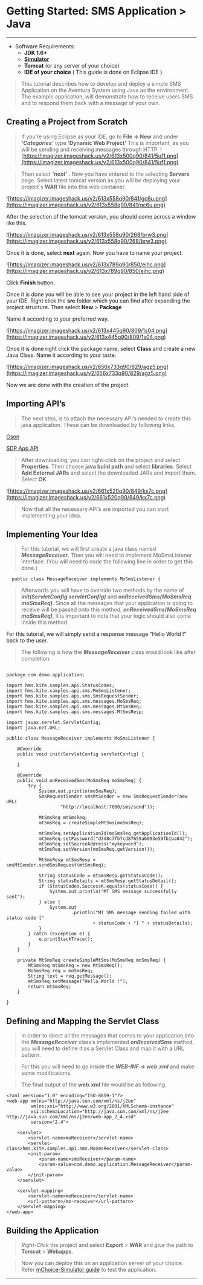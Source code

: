 # Getting Started: SMS Application > Java #

---


  * Software Requirements:
    * **JDK 1.6+**
    * **[Simulator](https://github.com/etisalat-appzone/wiki/raw/master/binaries/sdk-standalone-1.1.50-distribution.zip)**
    * **Tomcat** (or any server of your choice)
    * **IDE of your choice** ( This guide is done on Eclipse IDE )



> This tutorial describes how to develop and deploy a simple SMS Application on the Aventura System using Java as the environment. The example application, will demonstrate how to receive users SMS and to respond them back with a message of your own.



## Creating a Project from Scratch ##

> If you’re using Eclipse as your IDE, go to **File -> New** and under **_‘Categories’_** type **‘Dynamic Web Project’** This is important, as you will be sending and receiving messages through HTTP.
![https://imagizer.imageshack.us/v2/613x500q90/841/5uf1.png](https://imagizer.imageshack.us/v2/613x500q90/841/5uf1.png)



> Then select **_‘next’_** . Now you have entered to the selecting **Servers** page. Select latest tomcat version as you will be deploying your project`s **WAR** file into this web container.

![https://imagizer.imageshack.us/v2/613x558q90/841/gc6u.png](https://imagizer.imageshack.us/v2/613x558q90/841/gc6u.png)

After the selection of the tomcat version, you should come across a window like this.

![https://imagizer.imageshack.us/v2/613x558q90/268/brw3.png](https://imagizer.imageshack.us/v2/613x558q90/268/brw3.png)


Once it is done, select **next** again. Now you have to name your project.

![https://imagizer.imageshack.us/v2/613x789q90/850/eihc.png](https://imagizer.imageshack.us/v2/613x789q90/850/eihc.png)

Click **Finish** button.

Once it is done you will be able to see your project in the left hand side of your IDE. Right click the **src** folder which you can find after expanding the project structure. Then select **New** > **Package**

Name it according to your preferred way.

![https://imagizer.imageshack.us/v2/613x445q90/809/1s04.png](https://imagizer.imageshack.us/v2/613x445q90/809/1s04.png)

Once it is done right click the package name, select **Class** and create a new Java Class. Name it according to your taste.

![https://imagizer.imageshack.us/v2/656x733q90/829/agz5.png](https://imagizer.imageshack.us/v2/656x733q90/829/agz5.png)

Now we are done with the creation of the project.


## Importing API’s ##

> The next step, is to attach the necessary API’s needed to create this java application. These can be downloaded by following links.

[Gson](https://github.com/etisalat-appzone/wiki/raw/master/binaries/gson-1.7.2.jar)

[SDP App API](https://github.com/etisalat-appzone/wiki/raw/master/binaries/sdp-app-api-1.1.50.jar)


> After downloading, you can right-click on the project and select **Properties**. Then choose **java build path** and select **libraries**. Select **Add External JARs** and select the downloaded JARs and import them. Select **OK**.

![https://imagizer.imageshack.us/v2/661x520q90/849/kx7c.png](https://imagizer.imageshack.us/v2/661x520q90/849/kx7c.png)

> Now that all the necessary API’s are imported you can start implementing your idea.

## Implementing Your Idea ##

> For this tutorial, we will first create a java class named **_MessageReceiver_**. Then you will need to implement MoSmsListener interface. (You will need to code the following line in order to get this done.)
```
  public class MessageReceiver implements MoSmsListener {
```

> Afterwards you will have to override two methods by the name of **_init(ServletConfig servletConfig)_** and **_onReceivedSms(MoSmsReq moSmsReq)_**. Since all the messages that your application is going to receive will be passed onto this method, **_onReceivedSms(MoSmsReq moSmsReq)_**, it is important to note that your logic should also come inside this method.

For this tutorial, we will simply send a response message “Hello World !” back to the user.

> The following is how the **_MessageReceiver_** class would look like after completion.

```

package com.demo.application;

import hms.kite.samples.api.StatusCodes;
import hms.kite.samples.api.sms.MoSmsListener;
import hms.kite.samples.api.sms.SmsRequestSender;
import hms.kite.samples.api.sms.messages.MoSmsReq;
import hms.kite.samples.api.sms.messages.MtSmsReq;
import hms.kite.samples.api.sms.messages.MtSmsResp;

import javax.servlet.ServletConfig;
import java.net.URL;

public class MessageReceiver implements MoSmsListener {

	@Override
	public void init(ServletConfig servletConfig) {

	}

	@Override
	public void onReceivedSms(MoSmsReq moSmsReq) {
		try {
			System.out.println(moSmsReq);
			SmsRequestSender smsMtSender = new SmsRequestSender(new URL(
					"http://localhost:7000/sms/send"));

			MtSmsReq mtSmsReq;
			mtSmsReq = createSimpleMtSms(moSmsReq);

			mtSmsReq.setApplicationId(moSmsReq.getApplicationId());
			mtSmsReq.setPassword("d3d8c7fb7cd87659a6003e50fb1ba042");
			mtSmsReq.setSourceAddress("mykeyword");
			mtSmsReq.setVersion(moSmsReq.getVersion());

			MtSmsResp mtSmsResp = smsMtSender.sendSmsRequest(mtSmsReq);

			String statusCode = mtSmsResp.getStatusCode();
			String statusDetails = mtSmsResp.getStatusDetail();
			if (StatusCodes.SuccessK.equals(statusCode)) {
				System.out.println("MT SMS message successfully sent");
			} else {
				System.out
						.println("MT SMS message sending failed with status code ["
								+ statusCode + "] " + statusDetails);
			}
		} catch (Exception e) {
			e.printStackTrace();
		}
	}

	private MtSmsReq createSimpleMtSms(MoSmsReq moSmsReq) {
		MtSmsReq mtSmsReq = new MtSmsReq();
		MoSmsReq req = moSmsReq;
		String text = req.getMessage();
		mtSmsReq.setMessage("Hello World !");
		return mtSmsReq;
	}

}

```

## Defining and Mapping the Servlet Class ##

> In order to direct all the messages that comes to your application,into the **_MessageReceiver_** class’s implemented **_onReceivedSms_** method, you will need to define it as a Servlet Class and map it with a URL pattern.

> For this you will need to go inside the **_WEB-INF -> web.xml_** and make some modifications.

> The final output of the **web.xml** file would be as following.

```
<?xml version="1.0" encoding="ISO-8859-1"?>
<web-app xmlns="http://java.sun.com/xml/ns/j2ee"
         xmlns:xsi="http://www.w3.org/2001/XMLSchema-instance"
         xsi:schemaLocation="http://java.sun.com/xml/ns/j2ee http://java.sun.com/xml/ns/j2ee/web-app_2_4.xsd"
         version="2.4">

    <servlet>
        <servlet-name>moReceiver</servlet-name>
        <servlet-class>hms.kite.samples.api.sms.MoSmsReceiver</servlet-class>
        <init-param>
            <param-name>smsReceiver</param-name>
            <param-value>com.demo.application.MessageReceiver</param-value>
        </init-param>
    </servlet>

    <servlet-mapping>
        <servlet-name>moReceiver</servlet-name>
        <url-pattern>/mo-receiver</url-pattern>
    </servlet-mapping>    
</web-app>
```

## Building the Application ##

> _Right-Click_ the project and select **Export** > **WAR** and give the path to **Tomcat** > **Webapps**.


> Now you can deploy this on an application server of your choice. Refer [mChoice-Simulator guide](https://code.google.com/p/etisalat-appzone/wiki/SimulatorGuide) to test the application.


---

